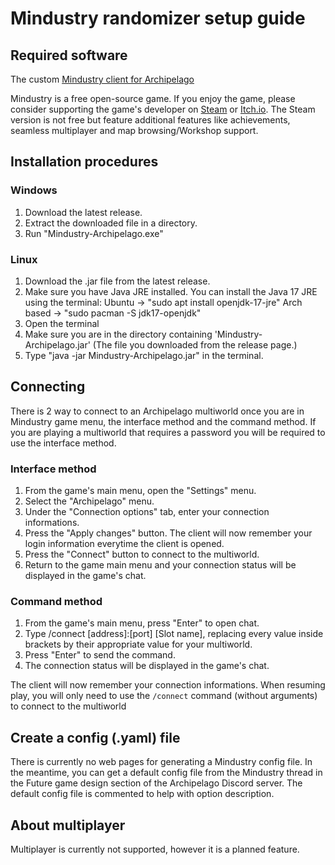 # Mindustry randomizer setup guide
## Required software
The custom [Mindustry client for Archipelago](https://github.com/JohnMahglass/Mindustry-Archipelago-Randomizer/releases)

Mindustry is a free open-source game. If you enjoy the game, please consider supporting the game's developer on [Steam](https://store.steampowered.com/app/1127400/Mindustry/) or [Itch.io](https://anuke.itch.io/mindustry). The Steam version is not free but feature additional features like achievements, seamless multiplayer and map browsing/Workshop support.

## Installation procedures
### Windows
1. Download the latest release.
2. Extract the downloaded file in a directory.
3. Run "Mindustry-Archipelago.exe"

### Linux
1. Download the .jar file from the latest release.
2. Make sure you have Java JRE installed. You can install the Java 17 JRE using the terminal:
Ubuntu -> "sudo apt install openjdk-17-jre"
Arch based -> "sudo pacman -S jdk17-openjdk"
4. Open the terminal
5. Make sure you are in the directory containing 'Mindustry-Archipelago.jar' (The file you downloaded from the release page.)
6. Type "java -jar Mindustry-Archipelago.jar" in the terminal.

## Connecting
There is 2 way to connect to an Archipelago multiworld once you are in Mindustry game menu, the interface method and the command method. If you are playing a multiworld that requires a password you will be required to use the interface method.

### Interface method
1. From the game's main menu, open the "Settings" menu.
2. Select the "Archipelago" menu.
3. Under the "Connection options" tab, enter your connection informations.
4. Press the "Apply changes" button. The client will now remember your login information everytime the client is opened.
5. Press the "Connect" button to connect to the multiworld.
6. Return to the game main menu and your connection status will be displayed in the game's chat.

### Command method
1. From the game's main menu, press "Enter" to open chat.
2. Type /connect [address]:[port] [Slot name], replacing every value inside brackets by their appropriate value for your multiworld.
3. Press "Enter" to send the command.
4. The connection status will be displayed in the game's chat.

The client will now remember your connection informations. When resuming play, you will only need to use the ```/connect``` command (without arguments) to connect to the multiworld

## Create a config (.yaml) file
There is currently no web pages for generating a Mindustry config file. In the meantime, you can get a default config file from the Mindustry thread in the Future game design section of the Archipelago Discord server. The default config file is commented to help with option description.

## About multiplayer
Multiplayer is currently not supported, however it is a planned feature.
